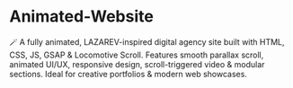 # Animated-Website
 🪄 A fully animated, LAZAREV-inspired digital agency site built with HTML, CSS, JS, GSAP & Locomotive Scroll. Features smooth parallax scroll, animated UI/UX, responsive design, scroll-triggered video & modular sections. Ideal for creative portfolios & modern web showcases.
